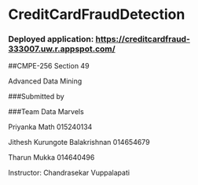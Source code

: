 # CreditCardFraudDetection

### Deployed application: https://creditcardfraud-333007.uw.r.appspot.com/

##CMPE-256 Section 49

Advanced Data Mining


###Submitted by

###Team Data Marvels

Priyanka Math  015240134

Jithesh Kurungote Balakrishnan  014654679

Tharun Mukka  014640496


Instructor: Chandrasekar Vuppalapati
